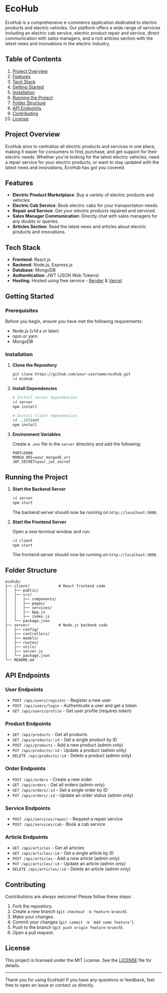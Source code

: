 # EcoHub

EcoHub is a comprehensive e-commerce application dedicated to electric products and electric vehicles. Our platform offers a wide range of services including an electric cab service, electric product repair and service, direct communication with sales managers, and a rich articles section with the latest news and innovations in the electric industry.

## Table of Contents
1. [Project Overview](#project-overview)
2. [Features](#features)
3. [Tech Stack](#tech-stack)
4. [Getting Started](#getting-started)
5. [Installation](#installation)
6. [Running the Project](#running-the-project)
7. [Folder Structure](#folder-structure)
8. [API Endpoints](#api-endpoints)
9. [Contributing](#contributing)
10. [License](#license)

## Project Overview

EcoHub aims to centralize all electric products and services in one place, making it easier for consumers to find, purchase, and get support for their electric needs. Whether you're looking for the latest electric vehicles, need a repair service for your electric products, or want to stay updated with the latest news and innovations, EcoHub has got you covered.

## Features

- **Electric Product Marketplace**: Buy a variety of electric products and vehicles.
- **Electric Cab Service**: Book electric cabs for your transportation needs.
- **Repair and Service**: Get your electric products repaired and serviced.
- **Sales Manager Communication**: Directly chat with sales managers for any doubts or queries.
- **Articles Section**: Read the latest news and articles about electric products and innovations.

## Tech Stack

- **Frontend**: React.js
- **Backend**: Node.js, Express.js
- **Database**: MongoDB
- **Authentication**: JWT (JSON Web Tokens)
- **Hosting**: Hosted using free service - [Render](https://render.com/) & [Vercel](https://vercel.com/)

## Getting Started

### Prerequisites

Before you begin, ensure you have met the following requirements:

- Node.js (v14.x or later)
- npm or yarn
- MongoDB

### Installation

1. **Clone the Repository**

    ```bash
    git clone https://github.com/your-username/ecohub.git
    cd ecohub
    ```

2. **Install Dependencies**

    ```bash
    # Install server dependencies
    cd server
    npm install
    
    # Install client dependencies
    cd ../client
    npm install
    ```

3. **Environment Variables**

    Create a `.env` file in the `server` directory and add the following:

    ```plaintext
    PORT=5000
    MONGO_URI=your_mongodb_uri
    JWT_SECRET=your_jwt_secret
    ```

## Running the Project

1. **Start the Backend Server**

    ```bash
    cd server
    npm start
    ```

    The backend server should now be running on `http://localhost:5000`.

2. **Start the Frontend Server**

    Open a new terminal window and run:

    ```bash
    cd client
    npm start
    ```

    The frontend server should now be running on `http://localhost:3000`.

## Folder Structure

```plaintext
ecohub/
├── client/             # React frontend code
│   ├── public/
│   ├── src/
│   │   ├── components/
│   │   ├── pages/
│   │   ├── services/
│   │   ├── App.js
│   │   ├── index.js
│   └── package.json
├── server/             # Node.js backend code
│   ├── config/
│   ├── controllers/
│   ├── models/
│   ├── routes/
│   ├── utils/
│   ├── server.js
│   └── package.json
└── README.md
```

## API Endpoints

### User Endpoints

- `POST /api/users/register` - Register a new user
- `POST /api/users/login` - Authenticate a user and get a token
- `GET /api/users/profile` - Get user profile (requires token)

### Product Endpoints

- `GET /api/products` - Get all products
- `GET /api/products/:id` - Get a single product by ID
- `POST /api/products` - Add a new product (admin only)
- `PUT /api/products/:id` - Update a product (admin only)
- `DELETE /api/products/:id` - Delete a product (admin only)

### Order Endpoints

- `POST /api/orders` - Create a new order
- `GET /api/orders` - Get all orders (admin only)
- `GET /api/orders/:id` - Get a single order by ID
- `PUT /api/orders/:id` - Update an order status (admin only)

### Service Endpoints

- `POST /api/services/repair` - Request a repair service
- `POST /api/services/cab` - Book a cab service

### Article Endpoints

- `GET /api/articles` - Get all articles
- `GET /api/articles/:id` - Get a single article by ID
- `POST /api/articles` - Add a new article (admin only)
- `PUT /api/articles/:id` - Update an article (admin only)
- `DELETE /api/articles/:id` - Delete an article (admin only)

## Contributing

Contributions are always welcome! Please follow these steps:

1. Fork the repository.
2. Create a new branch (`git checkout -b feature-branch`).
3. Make your changes.
4. Commit your changes (`git commit -m 'Add some feature'`).
5. Push to the branch (`git push origin feature-branch`).
6. Open a pull request.

## License

This project is licensed under the MIT License. See the [LICENSE](LICENSE) file for details.

---

Thank you for using EcoHub! If you have any questions or feedback, feel free to open an issue or contact us directly.
